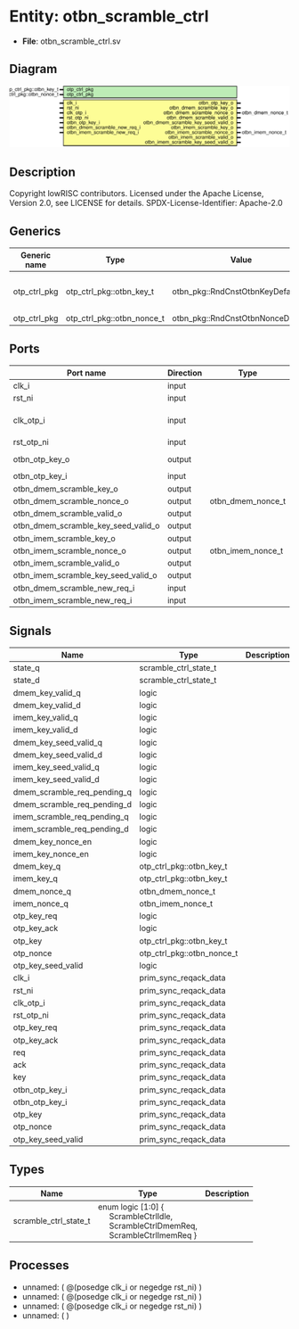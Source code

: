 # Entity: otbn_scramble_ctrl

- **File**: otbn_scramble_ctrl.sv
## Diagram

![Diagram](otbn_scramble_ctrl.svg "Diagram")
## Description

Copyright lowRISC contributors.
 Licensed under the Apache License, Version 2.0, see LICENSE for details.
 SPDX-License-Identifier: Apache-2.0
 
## Generics

| Generic name | Type                       | Value                             | Description                            |
| ------------ | -------------------------- | --------------------------------- | -------------------------------------- |
| otp_ctrl_pkg | otp_ctrl_pkg::otbn_key_t   | otbn_pkg::RndCnstOtbnKeyDefault   | Default seed and nonce for scrambling  |
| otp_ctrl_pkg | otp_ctrl_pkg::otbn_nonce_t | otbn_pkg::RndCnstOtbnNonceDefault |                                        |
## Ports

| Port name                           | Direction | Type              | Description                   |
| ----------------------------------- | --------- | ----------------- | ----------------------------- |
| clk_i                               | input     |                   | OTBN clock                    |
| rst_ni                              | input     |                   |                               |
| clk_otp_i                           | input     |                   | OTP Clock (for key interface) |
| rst_otp_ni                          | input     |                   |                               |
| otbn_otp_key_o                      | output    |                   | OTP key interface             |
| otbn_otp_key_i                      | input     |                   |                               |
| otbn_dmem_scramble_key_o            | output    |                   |                               |
| otbn_dmem_scramble_nonce_o          | output    | otbn_dmem_nonce_t |                               |
| otbn_dmem_scramble_valid_o          | output    |                   |                               |
| otbn_dmem_scramble_key_seed_valid_o | output    |                   |                               |
| otbn_imem_scramble_key_o            | output    |                   |                               |
| otbn_imem_scramble_nonce_o          | output    | otbn_imem_nonce_t |                               |
| otbn_imem_scramble_valid_o          | output    |                   |                               |
| otbn_imem_scramble_key_seed_valid_o | output    |                   |                               |
| otbn_dmem_scramble_new_req_i        | input     |                   |                               |
| otbn_imem_scramble_new_req_i        | input     |                   |                               |
## Signals

| Name                        | Type                       | Description |
| --------------------------- | -------------------------- | ----------- |
| state_q                     | scramble_ctrl_state_t      |             |
| state_d                     | scramble_ctrl_state_t      |             |
| dmem_key_valid_q            | logic                      |             |
| dmem_key_valid_d            | logic                      |             |
| imem_key_valid_q            | logic                      |             |
| imem_key_valid_d            | logic                      |             |
| dmem_key_seed_valid_q       | logic                      |             |
| dmem_key_seed_valid_d       | logic                      |             |
| imem_key_seed_valid_q       | logic                      |             |
| imem_key_seed_valid_d       | logic                      |             |
| dmem_scramble_req_pending_q | logic                      |             |
| dmem_scramble_req_pending_d | logic                      |             |
| imem_scramble_req_pending_q | logic                      |             |
| imem_scramble_req_pending_d | logic                      |             |
| dmem_key_nonce_en           | logic                      |             |
| imem_key_nonce_en           | logic                      |             |
| dmem_key_q                  | otp_ctrl_pkg::otbn_key_t   |             |
| imem_key_q                  | otp_ctrl_pkg::otbn_key_t   |             |
| dmem_nonce_q                | otbn_dmem_nonce_t          |             |
| imem_nonce_q                | otbn_imem_nonce_t          |             |
| otp_key_req                 | logic                      |             |
| otp_key_ack                 | logic                      |             |
| otp_key                     | otp_ctrl_pkg::otbn_key_t   |             |
| otp_nonce                   | otp_ctrl_pkg::otbn_nonce_t |             |
| otp_key_seed_valid          | logic                      |             |
| clk_i                       | prim_sync_reqack_data      |             |
| rst_ni                      | prim_sync_reqack_data      |             |
| clk_otp_i                   | prim_sync_reqack_data      |             |
| rst_otp_ni                  | prim_sync_reqack_data      |             |
| otp_key_req                 | prim_sync_reqack_data      |             |
| otp_key_ack                 | prim_sync_reqack_data      |             |
| req                         | prim_sync_reqack_data      |             |
| ack                         | prim_sync_reqack_data      |             |
| key                         | prim_sync_reqack_data      |             |
| otbn_otp_key_i              | prim_sync_reqack_data      |             |
| otbn_otp_key_i              | prim_sync_reqack_data      |             |
| otp_key                     | prim_sync_reqack_data      |             |
| otp_nonce                   | prim_sync_reqack_data      |             |
| otp_key_seed_valid          | prim_sync_reqack_data      |             |
## Types

| Name                  | Type                                                                                                                                                                                                      | Description |
| --------------------- | --------------------------------------------------------------------------------------------------------------------------------------------------------------------------------------------------------- | ----------- |
| scramble_ctrl_state_t | enum logic [1:0] {<br><span style="padding-left:20px">     ScrambleCtrlIdle,<br><span style="padding-left:20px">     ScrambleCtrlDmemReq,<br><span style="padding-left:20px">     ScrambleCtrlImemReq   } |             |
## Processes
- unnamed: ( @(posedge clk_i or negedge rst_ni) )
- unnamed: ( @(posedge clk_i or negedge rst_ni) )
- unnamed: ( @(posedge clk_i or negedge rst_ni) )
- unnamed: (  )
